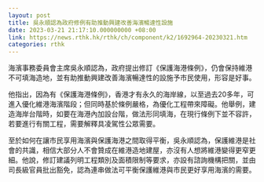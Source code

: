 ```yaml
---
layout: post
title: 吳永順認為政府修例有助推動興建改善海濱暢達性設施
date: 2023-03-21 21:17:10.000000000 +08:00
link: https://news.rthk.hk/rthk/ch/component/k2/1692964-20230321.htm
categories: rthk
---
```


海濱事務委員會主席吳永順認為，政府提出修訂《保護海港條例》，仍會保持維港不可填海造地，並有助推動興建改善海濱暢達性的設施予市民使用，形容是好事。

他指出，因為有《保護海港條例》，香港才有永久的海岸線，以至過去20多年，可進入優化維港海濱階段；但同時基於條例嚴格，為優化工程帶來障礙。他舉例，建造海岸台階時，如要在海港內加設台階，做法形同填海，在現行條例下並不容許，若要進行有關工程，需要解釋具凌駕性公眾需要。

至於如何在讓市民享用海濱與保護海港之間取得平衡，吳永順認為，保護維港是社會的共識，相信大部分人不會贊成在維港造地建屋，亦沒有人想將維港變得更窄更細。他說，修訂建議列明工程類別及面積限制等要求，亦設有諮詢機構把關，並由司長級官員批出豁免，認為連串做法可平衡保護維港與市民更好享用海濱的需要。
